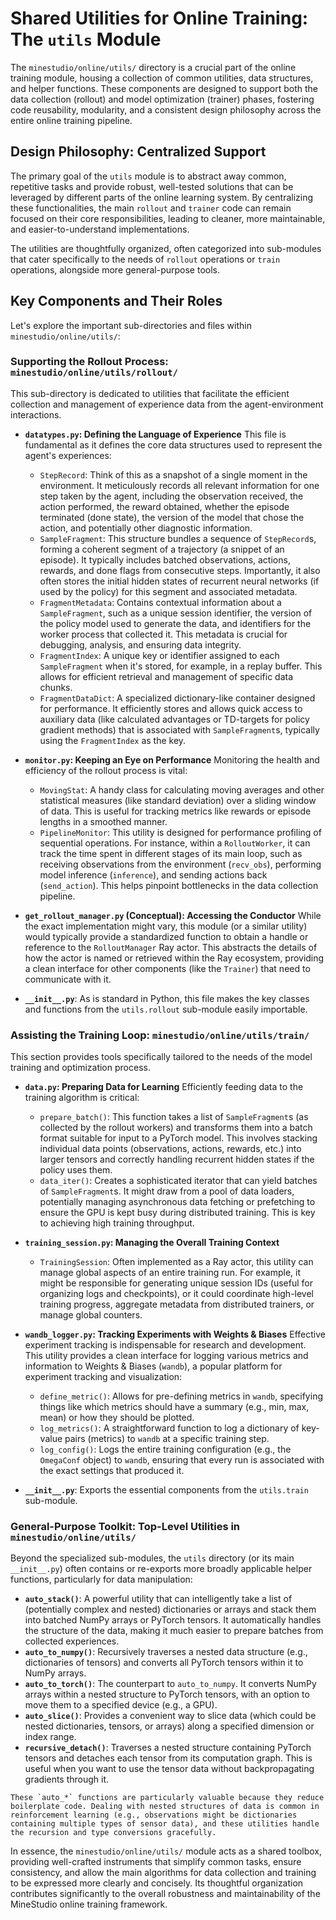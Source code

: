<!-- filepath: /Users/muzhancun/workspace/MineStudio/docs/source/online/utils.md -->
# Shared Utilities for Online Training: The `utils` Module

The `minestudio/online/utils/` directory is a crucial part of the online training module, housing a collection of common utilities, data structures, and helper functions. These components are designed to support both the data collection (rollout) and model optimization (trainer) phases, fostering code reusability, modularity, and a consistent design philosophy across the entire online training pipeline.

## Design Philosophy: Centralized Support

The primary goal of the `utils` module is to abstract away common, repetitive tasks and provide robust, well-tested solutions that can be leveraged by different parts of the online learning system. By centralizing these functionalities, the main `rollout` and `trainer` code can remain focused on their core responsibilities, leading to cleaner, more maintainable, and easier-to-understand implementations.

The utilities are thoughtfully organized, often categorized into sub-modules that cater specifically to the needs of `rollout` operations or `train` operations, alongside more general-purpose tools.

## Key Components and Their Roles

Let's explore the important sub-directories and files within `minestudio/online/utils/`:

### Supporting the Rollout Process: `minestudio/online/utils/rollout/`

This sub-directory is dedicated to utilities that facilitate the efficient collection and management of experience data from the agent-environment interactions.

*   **`datatypes.py`: Defining the Language of Experience**
    This file is fundamental as it defines the core data structures used to represent the agent's experiences:
    *   `StepRecord`: Think of this as a snapshot of a single moment in the environment. It meticulously records all relevant information for one step taken by the agent, including the observation received, the action performed, the reward obtained, whether the episode terminated (done state), the version of the model that chose the action, and potentially other diagnostic information.
    *   `SampleFragment`: This structure bundles a sequence of `StepRecord`s, forming a coherent segment of a trajectory (a snippet of an episode). It typically includes batched observations, actions, rewards, and done flags from consecutive steps. Importantly, it also often stores the initial hidden states of recurrent neural networks (if used by the policy) for this segment and associated metadata.
    *   `FragmentMetadata`: Contains contextual information about a `SampleFragment`, such as a unique session identifier, the version of the policy model used to generate the data, and identifiers for the worker process that collected it. This metadata is crucial for debugging, analysis, and ensuring data integrity.
    *   `FragmentIndex`: A unique key or identifier assigned to each `SampleFragment` when it's stored, for example, in a replay buffer. This allows for efficient retrieval and management of specific data chunks.
    *   `FragmentDataDict`: A specialized dictionary-like container designed for performance. It efficiently stores and allows quick access to auxiliary data (like calculated advantages or TD-targets for policy gradient methods) that is associated with `SampleFragment`s, typically using the `FragmentIndex` as the key.

*   **`monitor.py`: Keeping an Eye on Performance**
    Monitoring the health and efficiency of the rollout process is vital:
    *   `MovingStat`: A handy class for calculating moving averages and other statistical measures (like standard deviation) over a sliding window of data. This is useful for tracking metrics like rewards or episode lengths in a smoothed manner.
    *   `PipelineMonitor`: This utility is designed for performance profiling of sequential operations. For instance, within a `RolloutWorker`, it can track the time spent in different stages of its main loop, such as receiving observations from the environment (`recv_obs`), performing model inference (`inference`), and sending actions back (`send_action`). This helps pinpoint bottlenecks in the data collection pipeline.

*   **`get_rollout_manager.py` (Conceptual): Accessing the Conductor**
    While the exact implementation might vary, this module (or a similar utility) would typically provide a standardized function to obtain a handle or reference to the `RolloutManager` Ray actor. This abstracts the details of how the actor is named or retrieved within the Ray ecosystem, providing a clean interface for other components (like the `Trainer`) that need to communicate with it.

*   **`__init__.py`**: As is standard in Python, this file makes the key classes and functions from the `utils.rollout` sub-module easily importable.

### Assisting the Training Loop: `minestudio/online/utils/train/`

This section provides tools specifically tailored to the needs of the model training and optimization process.

*   **`data.py`: Preparing Data for Learning**
    Efficiently feeding data to the training algorithm is critical:
    *   `prepare_batch()`: This function takes a list of `SampleFragment`s (as collected by the rollout workers) and transforms them into a batch format suitable for input to a PyTorch model. This involves stacking individual data points (observations, actions, rewards, etc.) into larger tensors and correctly handling recurrent hidden states if the policy uses them.
    *   `data_iter()`: Creates a sophisticated iterator that can yield batches of `SampleFragment`s. It might draw from a pool of data loaders, potentially managing asynchronous data fetching or prefetching to ensure the GPU is kept busy during distributed training. This is key to achieving high training throughput.

*   **`training_session.py`: Managing the Overall Training Context**
    *   `TrainingSession`: Often implemented as a Ray actor, this utility can manage global aspects of an entire training run. For example, it might be responsible for generating unique session IDs (useful for organizing logs and checkpoints), or it could coordinate high-level training progress, aggregate metadata from distributed trainers, or manage global counters.

*   **`wandb_logger.py`: Tracking Experiments with Weights & Biases**
    Effective experiment tracking is indispensable for research and development. This utility provides a clean interface for logging various metrics and information to Weights & Biases (`wandb`), a popular platform for experiment tracking and visualization:
    *   `define_metric()`: Allows for pre-defining metrics in `wandb`, specifying things like which metrics should have a summary (e.g., min, max, mean) or how they should be plotted.
    *   `log_metrics()`: A straightforward function to log a dictionary of key-value pairs (metrics) to `wandb` at a specific training step.
    *   `log_config()`: Logs the entire training configuration (e.g., the `OmegaConf` object) to `wandb`, ensuring that every run is associated with the exact settings that produced it.

*   **`__init__.py`**: Exports the essential components from the `utils.train` sub-module.

### General-Purpose Toolkit: Top-Level Utilities in `minestudio/online/utils/`

Beyond the specialized sub-modules, the `utils` directory (or its main `__init__.py`) often contains or re-exports more broadly applicable helper functions, particularly for data manipulation:

*   **`auto_stack()`**: A powerful utility that can intelligently take a list of (potentially complex and nested) dictionaries or arrays and stack them into batched NumPy arrays or PyTorch tensors. It automatically handles the structure of the data, making it much easier to prepare batches from collected experiences.
*   **`auto_to_numpy()`**: Recursively traverses a nested data structure (e.g., dictionaries of tensors) and converts all PyTorch tensors within it to NumPy arrays.
*   **`auto_to_torch()`**: The counterpart to `auto_to_numpy`. It converts NumPy arrays within a nested structure to PyTorch tensors, with an option to move them to a specified device (e.g., a GPU).
*   **`auto_slice()`**: Provides a convenient way to slice data (which could be nested dictionaries, tensors, or arrays) along a specified dimension or index range.
*   **`recursive_detach()`**: Traverses a nested structure containing PyTorch tensors and detaches each tensor from its computation graph. This is useful when you want to use the tensor data without backpropagating gradients through it.

```{tip}
These `auto_*` functions are particularly valuable because they reduce boilerplate code. Dealing with nested structures of data is common in reinforcement learning (e.g., observations might be dictionaries containing multiple types of sensor data), and these utilities handle the recursion and type conversions gracefully.
```

In essence, the `minestudio/online/utils/` module acts as a shared toolbox, providing well-crafted instruments that simplify common tasks, ensure consistency, and allow the main algorithms for data collection and training to be expressed more clearly and concisely. Its thoughtful organization contributes significantly to the overall robustness and maintainability of the MineStudio online training framework.
